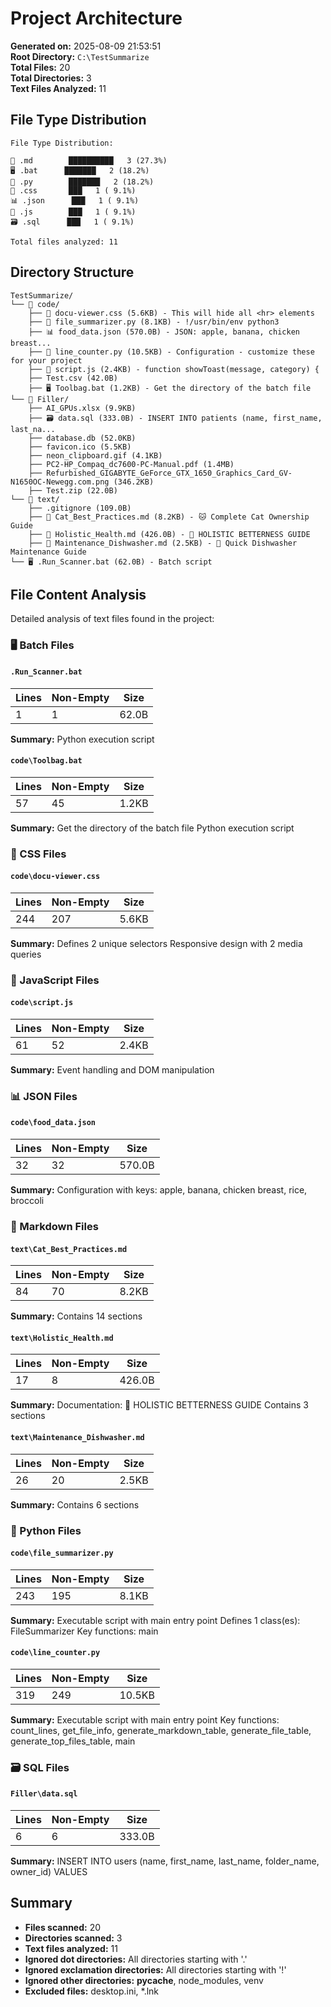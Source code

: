 # Project Architecture

**Generated on:** 2025-08-09 21:53:51  
**Root Directory:** `C:\TestSummarize`  
**Total Files:** 20  
**Total Directories:** 3  
**Text Files Analyzed:** 11  

## File Type Distribution

```
File Type Distribution:

📝 .md        ██████████   3 (27.3%)
🖥️ .bat      ███████   2 (18.2%)
🐍 .py        ███████   2 (18.2%)
🎨 .css       ███   1 ( 9.1%)
📊 .json      ███   1 ( 9.1%)
📜 .js        ███   1 ( 9.1%)
🗃️ .sql      ███   1 ( 9.1%)

Total files analyzed: 11
```

## Directory Structure

```
TestSummarize/
└── 📁 code/
    ├── 🎨 docu-viewer.css (5.6KB) - This will hide all <hr> elements
    ├── 🐍 file_summarizer.py (8.1KB) - !/usr/bin/env python3
    ├── 📊 food_data.json (570.0B) - JSON: apple, banana, chicken breast...
    ├── 🐍 line_counter.py (10.5KB) - Configuration - customize these for your project
    ├── 📜 script.js (2.4KB) - function showToast(message, category) {
    ├── Test.csv (42.0B)
    ├── 🖥️ Toolbag.bat (1.2KB) - Get the directory of the batch file
└── 📁 Filler/
    ├── AI_GPUs.xlsx (9.9KB)
    ├── 🗃️ data.sql (333.0B) - INSERT INTO patients (name, first_name, last_na...
    ├── database.db (52.0KB)
    ├── favicon.ico (5.5KB)
    ├── neon_clipboard.gif (4.1KB)
    ├── PC2-HP_Compaq_dc7600-PC-Manual.pdf (1.4MB)
    ├── Refurbished_GIGABYTE_GeForce_GTX_1650_Graphics_Card_GV-N1650OC-Newegg.com.png (346.2KB)
    ├── Test.zip (22.0B)
└── 📁 text/
    ├── .gitignore (109.0B)
    ├── 📝 Cat_Best_Practices.md (8.2KB) - 🐱 Complete Cat Ownership Guide
    ├── 📝 Holistic_Health.md (426.0B) - 🌱 HOLISTIC BETTERNESS GUIDE
    ├── 📝 Maintenance_Dishwasher.md (2.5KB) - 🧺 Quick Dishwasher Maintenance Guide
└── 🖥️ .Run_Scanner.bat (62.0B) - Batch script
```

## File Content Analysis

Detailed analysis of text files found in the project:

### 🖥️ Batch Files

#### `.Run_Scanner.bat`

| Lines | Non-Empty | Size |
|-------|-----------|------|
| 1 | 1 | 62.0B |

**Summary:** Python execution script

#### `code\Toolbag.bat`

| Lines | Non-Empty | Size |
|-------|-----------|------|
| 57 | 45 | 1.2KB |

**Summary:** Get the directory of the batch file Python execution script

### 🎨 CSS Files

#### `code\docu-viewer.css`

| Lines | Non-Empty | Size |
|-------|-----------|------|
| 244 | 207 | 5.6KB |

**Summary:** Defines 2 unique selectors Responsive design with 2 media queries

### 📜 JavaScript Files

#### `code\script.js`

| Lines | Non-Empty | Size |
|-------|-----------|------|
| 61 | 52 | 2.4KB |

**Summary:** Event handling and DOM manipulation

### 📊 JSON Files

#### `code\food_data.json`

| Lines | Non-Empty | Size |
|-------|-----------|------|
| 32 | 32 | 570.0B |

**Summary:** Configuration with keys: apple, banana, chicken breast, rice, broccoli

### 📝 Markdown Files

#### `text\Cat_Best_Practices.md`

| Lines | Non-Empty | Size |
|-------|-----------|------|
| 84 | 70 | 8.2KB |

**Summary:** Contains 14 sections

#### `text\Holistic_Health.md`

| Lines | Non-Empty | Size |
|-------|-----------|------|
| 17 | 8 | 426.0B |

**Summary:** Documentation: 🌱 HOLISTIC BETTERNESS GUIDE Contains 3 sections

#### `text\Maintenance_Dishwasher.md`

| Lines | Non-Empty | Size |
|-------|-----------|------|
| 26 | 20 | 2.5KB |

**Summary:** Contains 6 sections

### 🐍 Python Files

#### `code\file_summarizer.py`

| Lines | Non-Empty | Size |
|-------|-----------|------|
| 243 | 195 | 8.1KB |

**Summary:** Executable script with main entry point Defines 1 class(es): FileSummarizer Key functions: main

#### `code\line_counter.py`

| Lines | Non-Empty | Size |
|-------|-----------|------|
| 319 | 249 | 10.5KB |

**Summary:** Executable script with main entry point Key functions: count_lines, get_file_info, generate_markdown_table, generate_file_table, generate_top_files_table, main

### 🗃️ SQL Files

#### `Filler\data.sql`

| Lines | Non-Empty | Size |
|-------|-----------|------|
| 6 | 6 | 333.0B |

**Summary:** INSERT INTO users (name, first_name, last_name, folder_name, owner_id) VALUES


## Summary

- **Files scanned:** 20
- **Directories scanned:** 3
- **Text files analyzed:** 11
- **Ignored dot directories:** All directories starting with '.'
- **Ignored exclamation directories:** All directories starting with '!'
- **Ignored other directories:** __pycache__, node_modules, venv
- **Excluded files:** desktop.ini, *.lnk